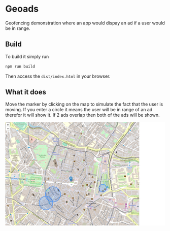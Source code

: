 # Geoads

Geofencing demonstration where an app would dispay an ad if a user would be in range.

## Build

To build it simply run

```sh
npm run build
```

Then access the `dist/index.html` in your browser.

## What it does

Move the marker by clicking on the map to simulate the fact that the user is moving.
If you enter a circle it means the user will be in range of an ad therefor it will show it.
If 2 ads overlap then both of the ads will be shown.

![Demo](demo.gif)